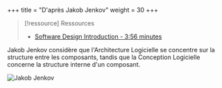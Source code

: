 +++
title = "D'après Jakob Jenkov"
weight = 30
+++

> [!ressource] Ressources
> - [ Software Design Introduction - 3:56 minutes](https://youtu.be/wfQ_ZLttsPM)

Jakob Jenkov considère que l'Architecture Logicielle se concentre sur la structure entre les composants, tandis que la Conception Logicielle concerne la structure interne d'un composant.

![Jakob Jenkov](jj.png)
